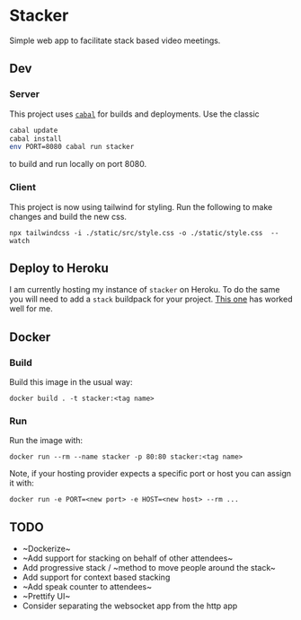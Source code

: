 # Stacker

Simple web app to facilitate stack based video meetings.

## Dev

### Server

This project uses [`cabal`](https://cabal.readthedocs.io/en/stable/) for builds
and deployments. Use the classic

```sh
cabal update
cabal install
env PORT=8080 cabal run stacker
```

to build and run locally on port 8080.

### Client

This project is now using tailwind for styling. Run the following to make
changes and build the new css.

```
npx tailwindcss -i ./static/src/style.css -o ./static/style.css  --watch
```

## Deploy to Heroku

I am currently hosting my instance of `stacker` on Heroku. To do the same you
will need to add a `stack` buildpack for your project. [This
one](https://github.com/mfine/heroku-buildpack-stack) has worked well for me.


## Docker

### Build

Build this image in the usual way:

```
docker build . -t stacker:<tag name>
```

### Run

Run the image with:

```
docker run --rm --name stacker -p 80:80 stacker:<tag name>
```

Note, if your hosting provider expects a specific port or host you can assign it
with:

```
docker run -e PORT=<new port> -e HOST=<new host> --rm ...  
```


## TODO

- ~Dockerize~
- ~Add support for stacking on behalf of other attendees~
- Add progressive stack / ~method to move people around the stack~
- Add support for context based stacking
- ~Add speak counter to attendees~
- ~Prettify UI~
- Consider separating the websocket app from the http app
